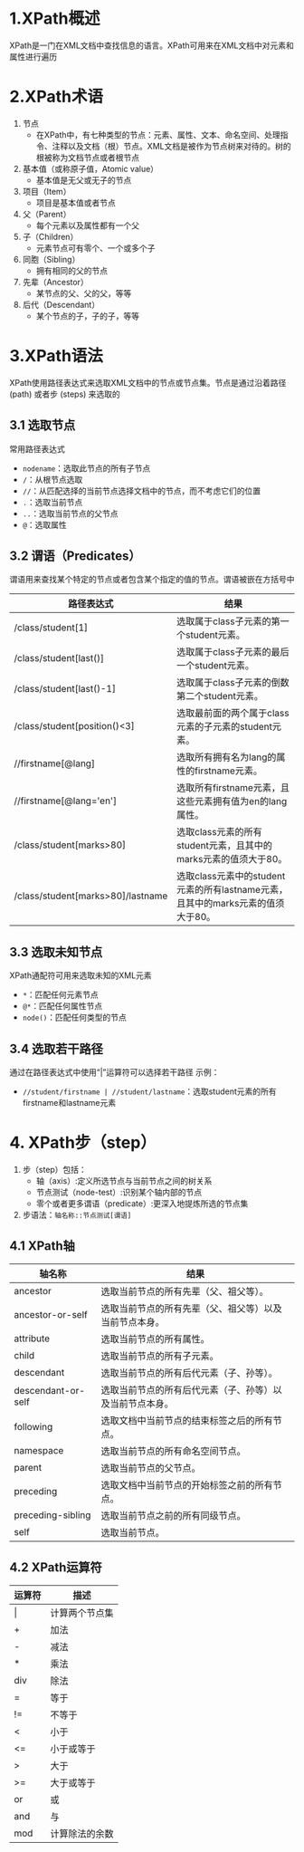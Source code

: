 # 1.XPath概述
XPath是一门在XML文档中查找信息的语言。XPath可用来在XML文档中对元素和属性进行遍历

# 2.XPath术语
1. 节点
    - 在XPath中，有七种类型的节点：元素、属性、文本、命名空间、处理指令、注释以及文档（根）节点。XML文档是被作为节点树来对待的。树的根被称为文档节点或者根节点
2. 基本值（或称原子值，Atomic value）
    - 基本值是无父或无子的节点
3. 项目（Item）
    - 项目是基本值或者节点
4. 父（Parent）
    - 每个元素以及属性都有一个父
5. 子（Children）
    - 元素节点可有零个、一个或多个子
6. 同胞（Sibling）
    - 拥有相同的父的节点
7. 先辈（Ancestor）
    - 某节点的父、父的父，等等
8. 后代（Descendant）
    - 某个节点的子，子的子，等等

# 3.XPath语法
XPath使用路径表达式来选取XML文档中的节点或节点集。节点是通过沿着路径 (path) 或者步 (steps) 来选取的

## 3.1 选取节点
常用路径表达式
- `nodename`：选取此节点的所有子节点
- `/`：从根节点选取
- `//`：从匹配选择的当前节点选择文档中的节点，而不考虑它们的位置
- `.`：选取当前节点
- `..`：选取当前节点的父节点
- `@`：选取属性

## 3.2 谓语（Predicates）
谓语用来查找某个特定的节点或者包含某个指定的值的节点。谓语被嵌在方括号中

| 路径表达式                        | 结果                                                         |
| --------------------------------- | ------------------------------------------------------------ |
| /class/student[1]                 | 选取属于class子元素的第一个student元素。                     |
| /class/student[last()]            | 选取属于class子元素的最后一个student元素。                   |
| /class/student[last()-1]          | 选取属于class子元素的倒数第二个student元素。                 |
| /class/student[position()<3]      | 选取最前面的两个属于class元素的子元素的student元素。         |
| //firstname[@lang]                | 选取所有拥有名为lang的属性的firstname元素。                  |
| //firstname[@lang='en']           | 选取所有firstname元素，且这些元素拥有值为en的lang属性。      |
| /class/student[marks>80]          | 选取class元素的所有student元素，且其中的marks元素的值须大于80。 |
| /class/student[marks>80]/lastname | 选取class元素中的student元素的所有lastname元素，且其中的marks元素的值须大于80。 |

## 3.3 选取未知节点
XPath通配符可用来选取未知的XML元素
- `*`：匹配任何元素节点
- `@*`：匹配任何属性节点
- `node()`：匹配任何类型的节点

## 3.4 选取若干路径
通过在路径表达式中使用“|”运算符可以选择若干路径
示例：
- `//student/firstname | //student/lastname`：选取student元素的所有firstname和lastname元素

# 4. XPath步（step）
1. 步（step）包括：
    - 轴（axis）:定义所选节点与当前节点之间的树关系
    - 节点测试（node-test）:识别某个轴内部的节点
    - 零个或者更多谓语（predicate）:更深入地提炼所选的节点集
2. 步语法：`轴名称::节点测试[谓语]`

## 4.1 XPath轴
| 轴名称             | 结果                                                     |
| ------------------ | -------------------------------------------------------- |
| ancestor           | 选取当前节点的所有先辈（父、祖父等）。                   |
| ancestor-or-self   | 选取当前节点的所有先辈（父、祖父等）以及当前节点本身。   |
| attribute          | 选取当前节点的所有属性。                                 |
| child              | 选取当前节点的所有子元素。                               |
| descendant         | 选取当前节点的所有后代元素（子、孙等）。                 |
| descendant-or-self | 选取当前节点的所有后代元素（子、孙等）以及当前节点本身。 |
| following          | 选取文档中当前节点的结束标签之后的所有节点。             |
| namespace          | 选取当前节点的所有命名空间节点。                         |
| parent             | 选取当前节点的父节点。                                   |
| preceding          | 选取文档中当前节点的开始标签之前的所有节点。             |
| preceding-sibling  | 选取当前节点之前的所有同级节点。                         |
| self               | 选取当前节点。                                           |


## 4.2 XPath运算符
| 运算符 | 描述           |
| ------ | -------------- |
| \|     | 计算两个节点集 |
| +      | 加法           |
| -      | 减法           |
| *      | 乘法           |
| div    | 除法           |
| =      | 等于           |
| !=     | 不等于         |
| <      | 小于           |
| <=     | 小于或等于     |
| >      | 大于           |
| >=     | 大于或等于     |
| or     | 或             |
| and    | 与             |
| mod    | 计算除法的余数 |